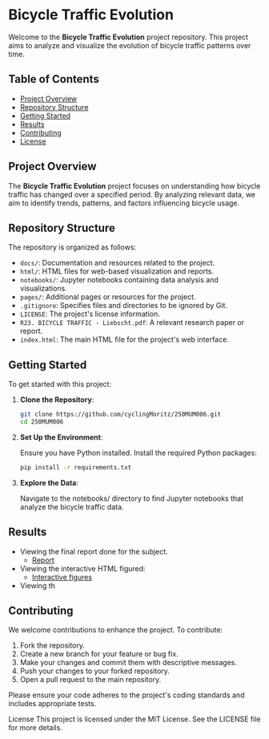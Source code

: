 # Bicycle Traffic Evolution

Welcome to the **Bicycle Traffic Evolution** project repository. This project aims to analyze and visualize the evolution of bicycle traffic patterns over time.

## Table of Contents

- [Project Overview](#project-overview)
- [Repository Structure](#repository-structure)
- [Getting Started](#getting-started)
- [Results](#results)
- [Contributing](#contributing)
- [License](#license)

## Project Overview

The **Bicycle Traffic Evolution** project focuses on understanding how bicycle traffic has changed over a specified period. By analyzing relevant data, we aim to identify trends, patterns, and factors influencing bicycle usage.

## Repository Structure

The repository is organized as follows:

- `docs/`: Documentation and resources related to the project.
- `html/`: HTML files for web-based visualization and reports.
- `notebooks/`: Jupyter notebooks containing data analysis and visualizations.
- `pages/`: Additional pages or resources for the project.
- `.gitignore`: Specifies files and directories to be ignored by Git.
- `LICENSE`: The project's license information.
- `R23. BICYCLE TRAFFIC - Liebscht.pdf`: A relevant research paper or report.
- `index.html`: The main HTML file for the project's web interface.

## Getting Started

To get started with this project:

1. **Clone the Repository**:
   ```bash
   git clone https://github.com/cyclingMoritz/250MUM006.git
   cd 250MUM006
   ```

2. **Set Up the Environment**:

    Ensure you have Python installed.
    Install the required Python packages:
    ```bash
    pip install -r requirements.txt
    ```
3. **Explore the Data**:

    Navigate to the notebooks/ directory to find Jupyter notebooks that analyze the bicycle traffic data.

## Results
* Viewing the final report done for the subject.
    * [Report](https://github.com/cyclingMoritz/250MUM006/blob/main/R23.%20BICYCLE%20TRAFFIC%20-%20Liebscht.pdf)
* Viewing the interactive HTML figured:
    * [Interactive figures](https://cyclingmoritz.github.io/250MUM006/)
* Viewing th

## Contributing
We welcome contributions to enhance the project. To contribute:
1. Fork the repository.
2. Create a new branch for your feature or bug fix.
3. Make your changes and commit them with descriptive messages.
4. Push your changes to your forked repository.
5. Open a pull request to the main repository.

Please ensure your code adheres to the project's coding standards and includes appropriate tests.

License
This project is licensed under the MIT License. See the LICENSE file for more details.